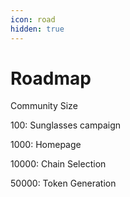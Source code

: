 ```yaml
---
icon: road
hidden: true
---
```


# Roadmap

Community Size

100: Sunglasses campaign

1000: Homepage

10000: Chain Selection

50000: Token Generation
